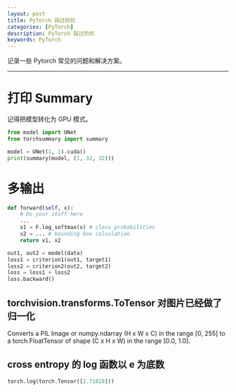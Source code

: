 ```yaml
---
layout: post
title: PyTorch 踩过的坑
categories: [PyTorch]
description: PyTorch 踩过的坑
keywords: PyTorch
---
```


记录一些 Pytorch 常见的问题和解决方案。

---

# 打印 Summary

记得把模型转化为 GPU 模式。

```Python
from model import UNet
from torchsummary import summary

model = UNet(1, 1).cuda()
print(summary(model, (1, 32, 32)))
```

# 多输出

```Python
def forward(self, x):
    # Do your stuff here
    ...
    x1 = F.log_softmax(x) # class probabilities
    x2 = ... # bounding box calculation
    return x1, x2
```

```Python
out1, out2 = model(data)
loss1 = criterion1(out1, target1)
loss2 = criterion2(out2, target2)
loss = loss1 + loss2
loss.backward()
```

## torchvision.transforms.ToTensor 对图片已经做了归一化

Converts a PIL Image or numpy.ndarray (H x W x C) in the range [0, 255] to a torch.FloatTensor of shape (C x H x W) in the range [0.0, 1.0].

## cross entropy 的 log 函数以 e 为底数
```Python
torch.log(torch.Tensor([2.71828]))
```


